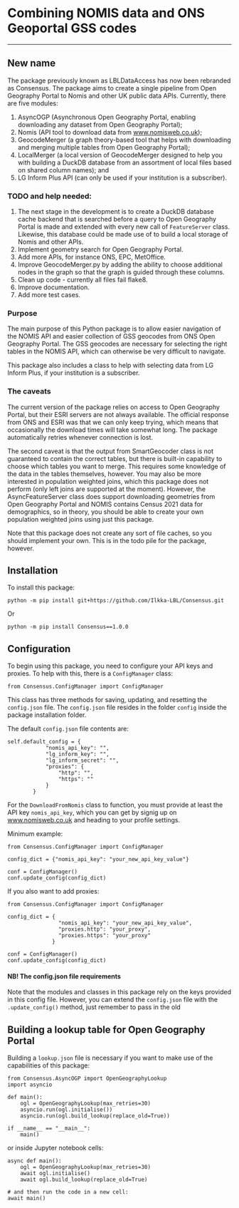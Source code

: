 # Combining NOMIS data and ONS Geoportal GSS codes
---
## New name
The package previously known as LBLDataAccess has now been rebranded as Consensus. The package aims to create a single pipeline from Open Geography Portal to Nomis and other UK public data APIs. Currently, there are five modules: 
1. AsyncOGP (Asynchronous Open Geography Portal, enabling downloading any dataset from Open Geography Portal);
2. Nomis (API tool to download data from www.nomisweb.co.uk);
3. GeocodeMerger (a graph theory-based tool that helps with downloading and merging multiple tables from Open Geography Portal);
4. LocalMerger (a local version of GeocodeMerger designed to help you with building a DuckDB database from an assortment of local files based on shared column names); and
5. LG Inform Plus API (can only be used if your institution is a subscriber).   

### TODO and help needed:
1. The next stage in the development is to create a DuckDB database cache backend that is searched before a query to Open Geography Portal is made and extended with every new call of `FeatureServer` class. Likewise, this database could be made use of to build a local storage of Nomis and other APIs.
2. Implement geometry search for Open Geography Portal.
3. Add more APIs, for instance ONS, EPC, MetOffice.
4. Improve GeocodeMerger.py by adding the ability to choose additional nodes in the graph so that the graph is guided through these columns.
5. Clean up code - currently all files fail flake8.
6. Improve documentation.
7. Add more test cases.

### Purpose
The main purpose of this Python package is to allow easier navigation of the NOMIS API and easier collection of GSS geocodes from ONS Open Geography Portal. The GSS geocodes are necessary for selecting the right tables in the NOMIS API, which can otherwise be very difficult to navigate.

This package also includes a class to help with selecting data from LG Inform Plus, if your institution is a subscriber.

### The caveats
The current version of the package relies on access to Open Geography Portal, but their ESRI servers are not always available. The official response from ONS and ESRI was that we can only keep trying, which means that occasionally the download times will take somewhat long. The package automatically retries whenever connection is lost.   

The second caveat is that the output from SmartGeocoder class is not guaranteed to contain the correct tables, but there is built-in capability to choose which tables you want to merge. This requires some knowledge of the data in the tables themselves, however. You may also be more interested in population weighted joins, which this package does not perform (only left joins are supported at the moment). However, the AsyncFeatureServer class does support downloading geometries from Open Geography Portal and NOMIS contains Census 2021 data for demographics, so in theory, you should be able to create your own population weighted joins using just this package.

Note that this package does not create any sort of file caches, so you should implement your own. This is in the todo pile for the package, however.

## Installation
To install this package:

`python -m pip install git+https://github.com/Ilkka-LBL/Consensus.git`

Or 

`python -m pip install Consensus==1.0.0`

## Configuration
To begin using this package, you need to configure your API keys and proxies. To help with this, there is a `ConfigManager` class:

```
from Consensus.ConfigManager import ConfigManager
```

This class has three methods for saving, updating, and resetting the `config.json` file. The `config.json` file resides in the folder `config` inside the package installation folder.

The default `config.json` file contents are:
```
self.default_config = {
            "nomis_api_key": "",
            "lg_inform_key": "",
            "lg_inform_secret": "",
            "proxies": {
                "http": "",
                "https": ""
            }
        }
```
For the `DownloadFromNomis` class to function, you must provide at least the API key `nomis_api_key`, which you can get by signig up on www.nomisweb.co.uk and heading to your profile settings. 

Minimum example:
```
from Consensus.ConfigManager import ConfigManager

config_dict = {"nomis_api_key": "your_new_api_key_value"}

conf = ConfigManager()
conf.update_config(config_dict)
```

If you also want to add proxies:

```
from Consensus.ConfigManager import ConfigManager

config_dict = {
                "nomis_api_key": "your_new_api_key_value", 
                "proxies.http": "your_proxy",
                "proxies.https": "your_proxy"
              }

conf = ConfigManager()
conf.update_config(config_dict)
```

#### NB! The config.json file requirements
Note that the modules and classes in this package rely on the keys provided in this config file. However, you can extend the `config.json` file with the `.update_config()` method, just remember to pass in the old     


## Building a lookup table for Open Geography Portal

Building a `lookup.json` file is necessary if you want to make use of the capabilities of this package:

```
from Consensus.AsyncOGP import OpenGeographyLookup
import asyncio

def main():
    ogl = OpenGeographyLookup(max_retries=30)
    asyncio.run(ogl.initialise())
    asyncio.run(ogl.build_lookup(replace_old=True))

if __name__ == "__main__":
    main()
```
or inside Jupyter notebook cells:
```
async def main():
    ogl = OpenGeographyLookup(max_retries=30)
    await ogl.initialise()
    await ogl.build_lookup(replace_old=True)

# and then run the code in a new cell:
await main()
```
